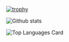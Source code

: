 [![trophy](https://github-profile-trophy.vercel.app/?username=loopysquare&theme=onedark)](https://github.com/loopysquare/github-profile-trophy)

![Github stats](https://github-readme-stats.vercel.app/api?username=loopysquare&theme=highcontrast&show_icons=true&count_private=true)

![Top Languages Card](https://github-readme-stats.vercel.app/api/top-langs/?username=loopysquare)
